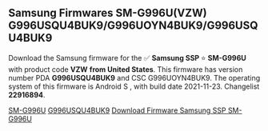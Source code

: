 <h2>Samsung Firmwares SM-G996U(VZW) G996USQU4BUK9/G996UOYN4BUK9/G996USQU4BUK9</h2>
Download the Samsung firmware for the ✅ <strong>Samsung SSP </strong> ⭐ <strong>SM-G996U</strong> with product code <strong>VZW</strong> <strong> from United States</strong>. This firmware has version number PDA <strong>G996USQU4BUK9</strong> and CSC G996UOYN4BUK9. The operating system of this firmware is Android S , with build date 2021-11-23. Changelist <strong>22916894</strong>.


[SM-G996U](https://samfirm.shop/samsung/model/SM-G996U)
[G996USQU4BUK9](https://samfirm.shop/samsung/pda/G996USQU4BUK9)
[Download Firmware Samsung SSP SM-G996U](https://samfirm.shop/samsung/firmware/476571)
